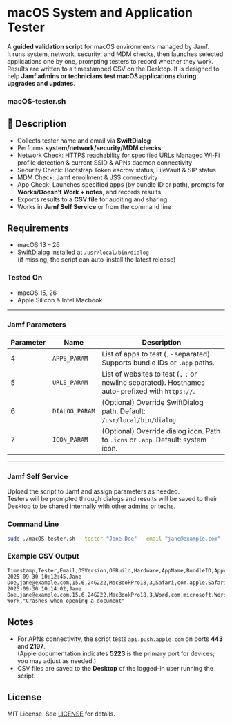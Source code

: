 # macOS System and Application Tester

A **guided validation script** for macOS environments managed by Jamf.  
It runs system, network, security, and MDM checks, then launches selected applications one by one, prompting testers to record whether they work. Results are written to a timestamped CSV on the Desktop. It is designed to help **Jamf admins or technicians test macOS applications during upgrades and updates**. 

### macOS-tester.sh

## 📝 Description

- Collects tester name and email via **SwiftDialog**  
- Performs **system/network/security/MDM checks**:
- Network Check: HTTPS reachability for specified URLs Managed Wi-Fi profile detection & current SSID & APNs daemon connectivity
- Security Check: Bootstrap Token escrow status, FileVault & SIP status
- MDM Check: Jamf enrollment & JSS connectivity
- App Check: Launches specified apps (by bundle ID or path), prompts for **Works/Doesn’t Work + notes**, and records results
- Exports results to a **CSV file** for auditing and sharing
- Works in **Jamf Self Service** or from the command line

## Requirements

- macOS 13 – 26  
- [SwiftDialog](https://github.com/bartreardon/swiftDialog) installed at `/usr/local/bin/dialog`  
(if missing, the script can auto-install the latest release)

### Tested On

- macOS 15, 26
- Apple Silicon & Intel Macbook

---

### Jamf Parameters

| Parameter | Name          | Description                                                                 |
|-----------|---------------|-----------------------------------------------------------------------------|
| 4         | `APPS_PARAM`  | List of apps to test (`;`-separated). Supports bundle IDs or `.app` paths.  |
| 5         | `URLS_PARAM`  | List of websites to test (`,` `;` or newline separated). Hostnames auto-prefixed with `https://`. |
| 6         | `DIALOG_PARAM`| (Optional) Override SwiftDialog path. Default: `/usr/local/bin/dialog`.     |
| 7         | `ICON_PARAM`  | (Optional) Override dialog icon. Path to `.icns` or `.app`. Default: system icon. |

---

### Jamf Self Service
Upload the script to Jamf and assign parameters as needed.  
Testers will be prompted through dialogs and results will be saved to their Desktop to be shared internally with other admins or techs.

### Command Line
```bash
sudo ./macOS-tester.sh --tester "Jane Doe" --email "jane@example.com" --apps "com.apple.Safari;/Applications/Microsoft Word.app"
```

### Example CSV Output
```
Timestamp,Tester,Email,OSVersion,OSBuild,Hardware,AppName,BundleID,AppVersion,AppBuild,Result,Notes
2025-09-30 10:12:45,Jane Doe,jane@example.com,15.6,24G222,MacBookPro18,3,Safari,com.apple.Safari,16.6,17618.1,Works,""
2025-09-30 10:14:02,Jane Doe,jane@example.com,15.6,24G222,MacBookPro18,3,Word,com.microsoft.Word,16.90,24092200,Doesn't Work,"Crashes when opening a document"
```

## Notes

- For APNs connectivity, the script tests `api.push.apple.com` on ports **443** and **2197**.  
(Apple documentation indicates **5223** is the primary port for devices; you may adjust as needed.)
- CSV files are saved to the **Desktop** of the logged-in user running the script.

## License

MIT License. See [LICENSE](LICENSE) for details.